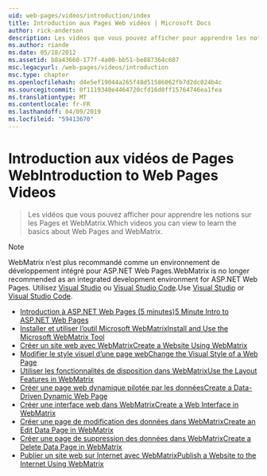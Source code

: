 ```yaml
---
uid: web-pages/videos/introduction/index
title: Introduction aux Pages Web vidéos | Microsoft Docs
author: rick-anderson
description: Les vidéos que vous pouvez afficher pour apprendre les notions sur les Pages et WebMatrix.
ms.author: riande
ms.date: 05/18/2012
ms.assetid: b8a43660-177f-4a00-bb51-be887364c607
msc.legacyurl: /web-pages/videos/introduction
msc.type: chapter
ms.openlocfilehash: d4e5ef19044a265f48d51586062fb7d2dc024b4c
ms.sourcegitcommit: 0f1119340e4464720cfd16d0ff15764746ea1fea
ms.translationtype: MT
ms.contentlocale: fr-FR
ms.lasthandoff: 04/09/2019
ms.locfileid: "59413670"
---
```

# <a name="introduction-to-web-pages-videos"></a><span data-ttu-id="90434-103">Introduction aux vidéos de Pages Web</span><span class="sxs-lookup"><span data-stu-id="90434-103">Introduction to Web Pages Videos</span></span>

> <span data-ttu-id="90434-104">Les vidéos que vous pouvez afficher pour apprendre les notions sur les Pages et WebMatrix.</span><span class="sxs-lookup"><span data-stu-id="90434-104">Which videos you can view to learn the basics about Web Pages and WebMatrix.</span></span>

> [!NOTE] 
> <span data-ttu-id="90434-105">WebMatrix n’est plus recommandé comme un environnement de développement intégré pour ASP.NET Web Pages.</span><span class="sxs-lookup"><span data-stu-id="90434-105">WebMatrix is no longer recommended as an integrated development environment for ASP.NET Web Pages.</span></span> <span data-ttu-id="90434-106">Utilisez [Visual Studio](xref:aspnet/web-pages/overview/getting-started/program-asp-net-web-pages-in-visual-studio) ou [Visual Studio Code](https://code.visualstudio.com/).</span><span class="sxs-lookup"><span data-stu-id="90434-106">Use [Visual Studio](xref:aspnet/web-pages/overview/getting-started/program-asp-net-web-pages-in-visual-studio) or [Visual Studio Code](https://code.visualstudio.com/).</span></span>


- [<span data-ttu-id="90434-107">Introduction à ASP.NET Web Pages (5 minutes)</span><span class="sxs-lookup"><span data-stu-id="90434-107">5 Minute Intro to ASP.NET Web Pages</span></span>](5-minute-introduction-to-aspnet-web-pages.md)
- [<span data-ttu-id="90434-108">Installer et utiliser l’outil Microsoft WebMatrix</span><span class="sxs-lookup"><span data-stu-id="90434-108">Install and Use the Microsoft WebMatrix Tool</span></span>](install-and-use-the-microsoft-webmatrix-tool.md)
- [<span data-ttu-id="90434-109">Créer un site web avec WebMatrix</span><span class="sxs-lookup"><span data-stu-id="90434-109">Create a Website Using WebMatrix</span></span>](create-a-website-using-webmatrix.md)
- [<span data-ttu-id="90434-110">Modifier le style visuel d’une page web</span><span class="sxs-lookup"><span data-stu-id="90434-110">Change the Visual Style of a Web Page</span></span>](change-the-visual-style-of-a-web-page.md)
- [<span data-ttu-id="90434-111">Utiliser les fonctionnalités de disposition dans WebMatrix</span><span class="sxs-lookup"><span data-stu-id="90434-111">Use the Layout Features in WebMatrix</span></span>](use-the-layout-features-in-webmatrix.md)
- [<span data-ttu-id="90434-112">Créer une page web dynamique pilotée par les données</span><span class="sxs-lookup"><span data-stu-id="90434-112">Create a Data-Driven Dynamic Web Page</span></span>](create-a-data-driven-dynamic-web-page.md)
- [<span data-ttu-id="90434-113">Créer une interface web dans WebMatrix</span><span class="sxs-lookup"><span data-stu-id="90434-113">Create a Web Interface in WebMatrix</span></span>](create-a-web-interface-in-webmatrix.md)
- [<span data-ttu-id="90434-114">Créer une page de modification des données dans WebMatrix</span><span class="sxs-lookup"><span data-stu-id="90434-114">Create an Edit Data Page in WebMatrix</span></span>](create-an-edit-data-page-in-webmatrix.md)
- [<span data-ttu-id="90434-115">Créer une page de suppression des données dans WebMatrix</span><span class="sxs-lookup"><span data-stu-id="90434-115">Create a Delete Data Page in WebMatrix</span></span>](create-a-delete-data-page-in-webmatrix.md)
- [<span data-ttu-id="90434-116">Publier un site web sur Internet avec WebMatrix</span><span class="sxs-lookup"><span data-stu-id="90434-116">Publish a Website to the Internet Using WebMatrix</span></span>](publish-a-website-to-the-internet-using-webmatrix.md)
